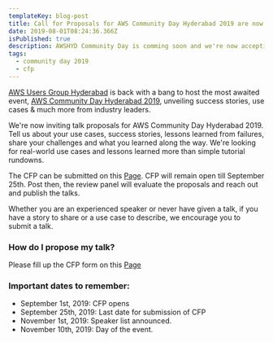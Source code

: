 ```yaml
---
templateKey: blog-post
title: Call for Proposals for AWS Community Day Hyderabad 2019 are now open!
date: 2019-08-01T08:24:36.366Z
isPublished: true
description: AWSHYD Community Day is comming soon and we're now accepting speaker registrations
tags:
  - community day 2019
  - cfp
---
```


[AWS Users Group Hyderabad](https://www.awsughyd.com/) is back with a bang to host the most awaited event, [AWS Community Day Hyderabad 2019](https://communityday.awsughyd.com), unveiling success stories, use cases & much more from industry leaders.

We're now inviting talk proposals for AWS Community Day Hyderabad 2019. Tell us about your use cases, success stories, lessons learned from failures, share your challenges and what you learned along the way. We're looking for real-world use cases and lessons learned more than simple tutorial rundowns.

The CFP can be submitted on this [Page](/cfp). CFP will remain open till September 25th. Post then, the review panel will evaluate the proposals and reach out and publish the talks.

Whether you are an experienced speaker or never have given a talk, if you have a story to share or a use case to describe, we encourage you to submit a talk.

### How do I propose my talk?

Please fill up the CFP form on this [Page](/cfp)

### Important dates to remember:

- September 1st, 2019: CFP opens
- September 25th, 2019: Last date for submission of CFP
- November 1st, 2019: Speaker list announced.
- November 10th, 2019: Day of the event.
